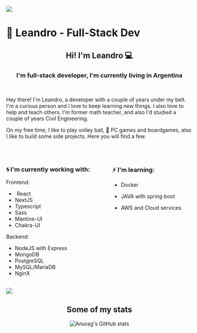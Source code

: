 <img src="https://64.media.tumblr.com/2bedb2e6ff53e409438699b7c5a573cf/tumblr_ol0bazHsKh1qbw2q1o1_1280.png">

<h1>🌊 Leandro -  Full-Stack Dev  </h1>
<p align="center" width="300">
   
   <h2 align="center">Hi! I'm Leandro 💻</h2>
   <h3 align="center">I'm full-stack developer, I'm currently living in Argentina</h3>
  
</p>


<br>
<p>Hey there! I'm Leandro, a developer with a couple of years under my belt. I'm a curious person and I love to keep learning new things. I also love to help and teach others. I'm former math teacher, and also I'd studied a couple of years Civil Engineering.</p>
<p>On my free time, I like to play volley ball, 👾 PC games and boardgames, also I like to build some side projects. Here you will find a few.</p>
<br>
<br>
<div style="display: flex;">
<div>
<h3>🌀 I'm currently working with:</h3>
   Frontend: 
   
   - <img height="1" src="https://cdn.jsdelivr.net/gh/devicons/devicon/icons/react/react-original.svg"> React 
   - NextJS
   - Typescript
   - Sass
   - Mantine-UI
   - Chakra-UI

  Backend:

  - NodeJS with Express
  - MongoDB
  - PostgreSQL
  - MySQL/MariaDB
  - NginX
  </div>
  

<br>
<div style="margin-left: 60px">
<h3> ⚡  I'm learning:</h3>


- Docker


- JAVA with spring boot
- AWS and Cloud services
</div>
</div>
<br>


<img src="https://j.gifs.com/zKxZPy.gif">
<br>
<div align="center">
<h2>Some of my stats</h2>

![Anurag's GitHub stats](https://github-readme-stats.vercel.app/api?username=LeanMendez&show_icons=true&theme=cobalt)

</div>

